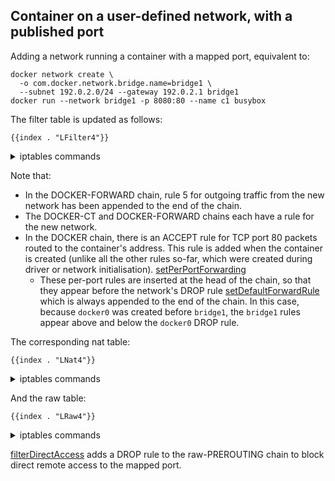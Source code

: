 ## Container on a user-defined network, with a published port

Adding a network running a container with a mapped port, equivalent to:

	docker network create \
	  -o com.docker.network.bridge.name=bridge1 \
	  --subnet 192.0.2.0/24 --gateway 192.0.2.1 bridge1
	docker run --network bridge1 -p 8080:80 --name c1 busybox

The filter table is updated as follows:

    {{index . "LFilter4"}}

<details>
<summary>iptables commands</summary>

    {{index . "SFilter4"}}

</details>

Note that:

 - In the DOCKER-FORWARD chain, rule 5 for outgoing traffic from the new network has been
   appended to the end of the chain.
 - The DOCKER-CT and DOCKER-FORWARD chains each have a rule for the new network.
 - In the DOCKER chain, there is an ACCEPT rule for TCP port 80 packets routed
   to the container's address. This rule is added when the container is created
   (unlike all the other rules so-far, which were created during driver or
   network initialisation). [setPerPortForwarding][1]
   - These per-port rules are inserted at the head of the chain, so that they
     appear before the network's DROP rule [setDefaultForwardRule][2] which is
     always appended to the end of the chain. In this case, because `docker0` was
     created before `bridge1`, the `bridge1` rules appear above and below the
     `docker0` DROP rule.

[1]: https://github.com/search?q=repo%3Amoby%2Fmoby+setPerPortForwarding&type=code
[2]: https://github.com/search?q=repo%3Amoby%2Fmoby%20setDefaultForwardRule&type=code

The corresponding nat table:

    {{index . "LNat4"}}

<details>
<summary>iptables commands</summary>

    {{index . "SNat4"}}

</details>

And the raw table:

    {{index . "LRaw4"}}

<details>
<summary>iptables commands</summary>

    {{index . "SRaw4"}}

</details>

[filterDirectAccess][3] adds a DROP rule to the raw-PREROUTING chain to block direct remote access to the mapped port.

[3]: https://github.com/search?q=repo%3Amoby%2Fmoby%20filterDirectAccess&type=code
